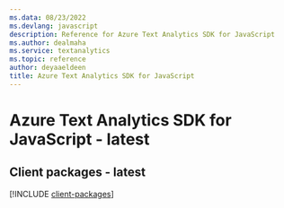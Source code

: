 ```yaml
---
ms.data: 08/23/2022
ms.devlang: javascript
description: Reference for Azure Text Analytics SDK for JavaScript
ms.author: dealmaha
ms.service: textanalytics
ms.topic: reference
author: deyaaeldeen
title: Azure Text Analytics SDK for JavaScript
---
```

# Azure Text Analytics SDK for JavaScript - latest

## Client packages - latest
[!INCLUDE [client-packages](text-analytics-client-index.md)]